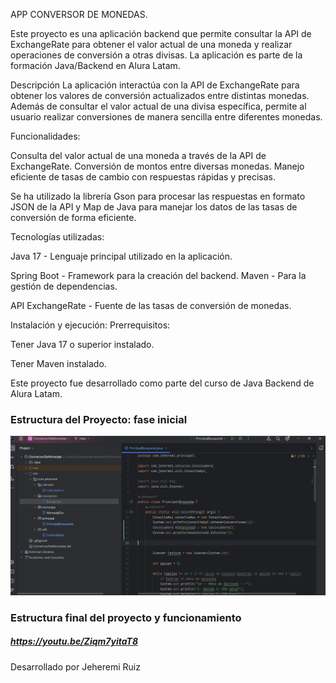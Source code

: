 APP CONVERSOR DE MONEDAS.

Este proyecto es una aplicación backend que permite consultar la API de ExchangeRate para obtener el valor actual de una moneda y realizar operaciones de conversión a otras divisas. La aplicación es parte de la formación Java/Backend en Alura Latam.

Descripción
La aplicación interactúa con la API de ExchangeRate para obtener los valores de conversión actualizados entre distintas monedas. Además de consultar el valor actual de una divisa específica, permite al usuario realizar conversiones de manera sencilla entre diferentes monedas.

Funcionalidades:

Consulta del valor actual de una moneda a través de la API de ExchangeRate.
Conversión de montos entre diversas monedas.
Manejo eficiente de tasas de cambio con respuestas rápidas y precisas.

Se ha utilizado la librería Gson para procesar las respuestas en formato JSON de la API y Map de Java para manejar los datos de las tasas de conversión de forma eficiente.

Tecnologías utilizadas:

Java 17 - Lenguaje principal utilizado en la aplicación.

Spring Boot - Framework para la creación del backend.
Maven - Para la gestión de dependencias.

API ExchangeRate - Fuente de las tasas de conversión de monedas.


Instalación y ejecución: Prerrequisitos:

Tener Java 17 o superior instalado.

Tener Maven instalado.


Este proyecto fue desarrollado como parte del curso de Java Backend de Alura Latam.

### Estructura del Proyecto: fase inicial
![Currency Converter](./assets/arquitectura.png)

### Estructura final del proyecto y funcionamiento
##### https://youtu.be/Ziqm7yitaT8

Desarrollado por Jeheremi Ruiz

